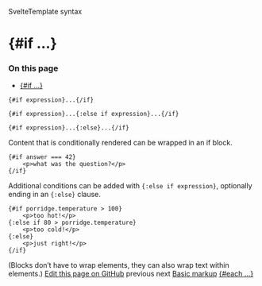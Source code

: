 SvelteTemplate syntax

# {#if ...}

### On this page

- [{#if ...}](https://svelte.dev/docs/svelte/</docs/svelte/if>)

```
{#if expression}...{/if}
```

```
{#if expression}...{:else if expression}...{/if}
```

```
{#if expression}...{:else}...{/if}
```

Content that is conditionally rendered can be wrapped in an if block.

```
{#if answer === 42}
	<p>what was the question?</p>
{/if}
```

Additional conditions can be added with `{:else if expression}`, optionally ending in an `{:else}` clause.

```
{#if porridge.temperature > 100}
	<p>too hot!</p>
{:else if 80 > porridge.temperature}
	<p>too cold!</p>
{:else}
	<p>just right!</p>
{/if}
```

(Blocks don’t have to wrap elements, they can also wrap text within elements.)
[ Edit this page on GitHub](https://svelte.dev/docs/svelte/<https:/github.com/sveltejs/svelte/edit/main/documentation/docs/03-template-syntax/02-if.md>)
previous next
[Basic markup](https://svelte.dev/docs/svelte/</docs/svelte/basic-markup>) [{#each ...}](https://svelte.dev/docs/svelte/</docs/svelte/each>)
